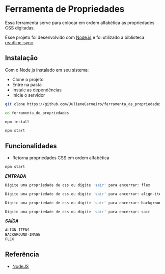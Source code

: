 
# Ferramenta de Propriedades

Essa ferramenta serve para colocar em ordem alfabética as propriedades CSS digitadas. 

Esse projeto foi desenvolvido com [Node.js](https://nodejs.org/en) e foi utilizado a  biblioteca [readline-sync](https://www.npmjs.com/package/readline-sync). 



## Instalação

Com o Node.js instalado em seu sistema:

- Clone o projeto
- Entre na pasta 
- Instale as dependências 
- Inicie o servidor   

```bash
git clone https://github.com/JulieneCarneiro/ferramenta_de_propriedades.git

cd ferramenta_de_propriedades

npm install 

npm start 
```


    
## Funcionalidades

- Retorna propriedades CSS em ordem alfabética 

```bash
npm start 

``` 

***ENTRADA***
```bash
Digite uma propriedade de css ou digite 'sair' para encerrar: flex

Digite uma propriedade de css ou digite 'sair' para encerrar: align-itens

Digite uma propriedade de css ou digite 'sair' para encerrar: background-image 

Digite uma propriedade de css ou digite 'sair' para encerrar: sair
```

***SAÍDA***
```bash
ALIGN-ITENS
BACKGROUND-IMAGE
FLEX
```




## Referência

 - [NodeJS](https://nodejs.org/en/docs)

